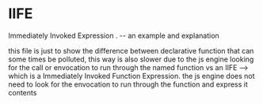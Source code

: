 # IIFE
Immediately Invoked Expression . -- an example and explanation


this file is just to show the difference between declarative function that can some times be polluted, this way is also slower due to the js engine looking for the call or envocation to run through the named function
vs 
an IIFE  --> which is a Immediately Invoked Function Expression. the js engine does not need to look for the envocation to run through the function and express it contents 
